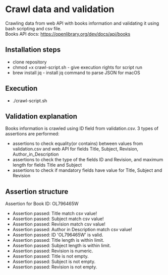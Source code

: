 # Crawl data and validation 
Crawling data from web API with books information and validating it using bash scripting and csv file.<br>
Books API docs: https://openlibrary.org/dev/docs/api/books

## Installation steps  
- clone repository 
- chmod +x crawl-script.sh - give execution rights for script run
- brew install jq - install jq command to parse JSON for macOS 

## Execution 
- ./crawl-script.sh

## Validation explanation 
Books information is crawled using ID field from validation.csv.
3 types of assertions are performed:
- assertions to check equality(or contains) between values from validation.csv and web API for fields Title, Subject, Revision, Author_in_Description
- assertions to check the type of the fields ID and Revision, and maximum length for fields Title and Subject
- assertions to check if mandatory fields have value for Title, Subject and Revision

## Assertion structure
Assertion for Book ID: OL796465W
- Assertion passed: Title match csv value!
- Assertion passed: Subject match csv value!
- Assertion passed: Revision match csv value!
- Assertion passed: Author in Description match csv value!
- Assertion passed: ID 'OL796465W' is valid.
- Assertion passed: Title length is within limit.
- Assertion passed: Subject length is within limit.
- Assertion passed: Revision is numeric.
- Assertion passed: Title is not empty.
- Assertion passed: Subject is not empty.
- Assertion passed: Revision is not empty.
